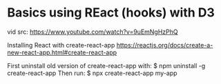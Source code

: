 # Basics using REact (hooks) with D3
vid src: https://www.youtube.com/watch?v=9uEmNgHzPhQ

Installing React with create-react-app
https://reactjs.org/docs/create-a-new-react-app.html#create-react-app

First uninstall old version of create-react-app with: 
$ npm uninstall -g create-react-app
Then run: 
$ npx create-react-app my-app

